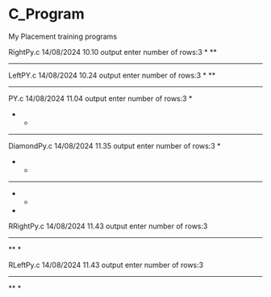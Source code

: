 # C_Program
My Placement training programs

RightPy.c 14/08/2024 10.10
output 
enter number of rows:3
*
**
***

LeftPY.c 14/08/2024 10.24
output 
enter number of rows:3
  *
 **
***

PY.c 14/08/2024 11.04
output 
enter number of rows:3
  *
 * *
* * *

DiamondPy.c 14/08/2024 11.35
output 
enter number of rows:3
  *
 * *
* * *
 * *
  *

RRightPy.c 14/08/2024 11.43
output 
enter number of rows:3
***
**
*


RLeftPy.c 14/08/2024 11.43
output 
enter number of rows:3
***
 ** 
  *

  

